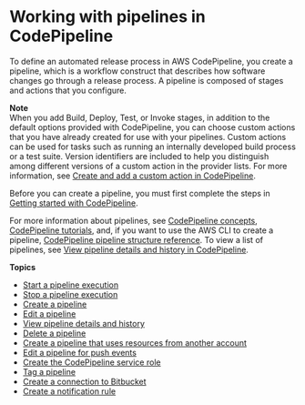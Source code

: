 # Working with pipelines in CodePipeline<a name="pipelines"></a>

To define an automated release process in AWS CodePipeline, you create a pipeline, which is a workflow construct that describes how software changes go through a release process\. A pipeline is composed of stages and actions that you configure\. 

**Note**  
When you add Build, Deploy, Test, or Invoke stages, in addition to the default options provided with CodePipeline, you can choose custom actions that you have already created for use with your pipelines\. Custom actions can be used for tasks such as running an internally developed build process or a test suite\. Version identifiers are included to help you distinguish among different versions of a custom action in the provider lists\. For more information, see [Create and add a custom action in CodePipeline](actions-create-custom-action.md)\.

Before you can create a pipeline, you must first complete the steps in [Getting started with CodePipeline](getting-started-codepipeline.md)\.

For more information about pipelines, see [CodePipeline concepts](concepts.md), [CodePipeline tutorials](tutorials.md), and, if you want to use the AWS CLI to create a pipeline, [CodePipeline pipeline structure reference](reference-pipeline-structure.md)\. To view a list of pipelines, see [View pipeline details and history in CodePipeline](pipelines-view.md)\.

**Topics**
+ [Start a pipeline execution](pipelines-about-starting.md)
+ [Stop a pipeline execution](pipelines-stop.md)
+ [Create a pipeline](pipelines-create.md)
+ [Edit a pipeline](pipelines-edit.md)
+ [View pipeline details and history](pipelines-view.md)
+ [Delete a pipeline](pipelines-delete.md)
+ [Create a pipeline that uses resources from another account](pipelines-create-cross-account.md)
+ [Edit a pipeline for push events](update-change-detection.md)
+ [Create the CodePipeline service role](pipelines-create-service-role.md)
+ [Tag a pipeline](pipelines-tag.md)
+ [Create a connection to Bitbucket](connections-pipelines.md)
+ [Create a notification rule](notification-rule-create.md)